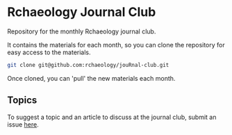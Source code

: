 # Rchaeology Journal Club

Repository for the monthly Rchaeology journal club.

It contains the materials for each month, so you can clone the repository for easy access to the materials.

```bash
git clone git@github.com:rchaeology/jouRnal-club.git
```

Once cloned, you can 'pull' the new materials each month.

## Topics

To suggest a topic and an article to discuss at the journal club, submit an issue [here](https://github.com/rchaeology/jouRnal-club/issues/new?assignees=&labels=&template=suggest-a-topic.md&title=).
